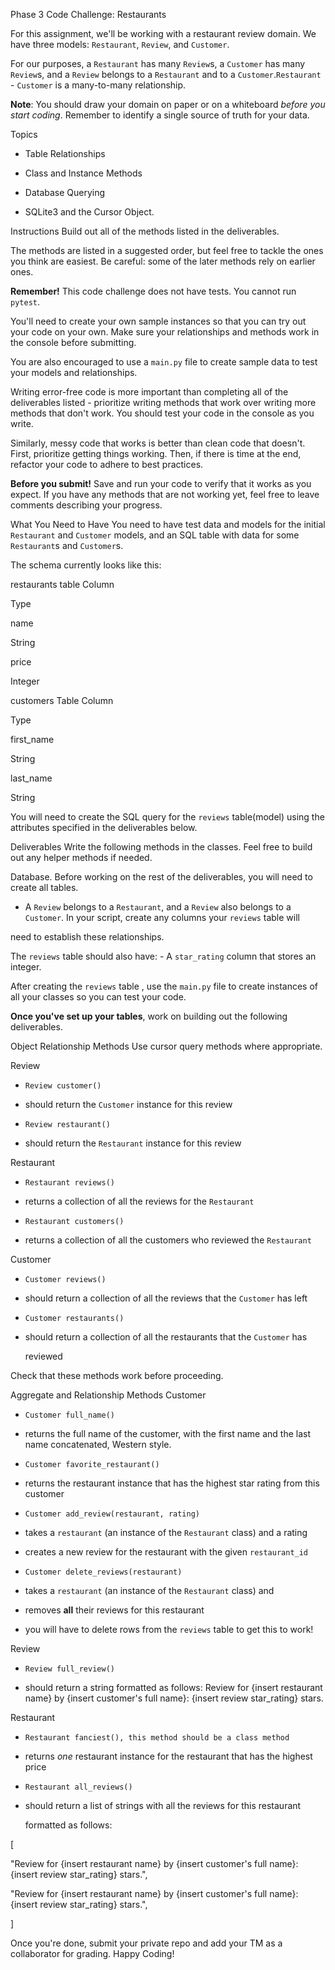Phase 3 Code Challenge: Restaurants
 

For this assignment, we'll be working with a restaurant review domain. We have three models: `Restaurant`, `Review`, and `Customer`.

 

For our purposes, a `Restaurant` has many `Review`s, a `Customer` has many `Review`s, and a `Review` belongs to a `Restaurant` and to a `Customer`.`Restaurant` - `Customer` is a many-to-many relationship.

 

**Note**: You should draw your domain on paper or on a whiteboard _before you start coding_. Remember to identify a single source of truth for your data.

 

Topics
- Table Relationships

- Class and Instance Methods

- Database Querying

- SQLite3  and the Cursor Object. 
 

Instructions
Build out all of the methods listed in the deliverables.

The methods are listed in a suggested order, but feel free to tackle the ones you think are easiest. Be careful: some of the later methods rely on earlier ones.

**Remember!** This code challenge does not have tests. You cannot run `pytest`.

You'll need to create your own sample instances so that you can try out your code on your own. Make sure your relationships and methods work in the console before submitting.

You are also encouraged to use a `main.py` file to create sample data to test your models and relationships.

Writing error-free code is more important than completing all of the deliverables listed - prioritize writing methods that work over writing more methods that don't work. You should test your code in the console as you write.

Similarly, messy code that works is better than clean code that doesn't. First, prioritize getting things working. Then, if there is time at the end, refactor your code to adhere to best practices. 

**Before you submit!** Save and run your code to verify that it works as you expect. If you have any methods that are not working yet, feel free to leave comments describing your progress.

 

What You Need to Have
You need to have test data and models for the initial `Restaurant` and `Customer` models, and an SQL table with data for some `Restaurant`s and `Customer`s.

The schema currently looks like this: 

restaurants table
Column

Type

name

String

price

Integer

customers Table
Column

Type

first_name

String

last_name

String

 

You will need to create the SQL query for the `reviews` table(model) using the attributes specified in the deliverables below.

 

Deliverables
Write the following methods in the classes. Feel free to build out any helper methods if needed.

Database.
Before working on the rest of the deliverables, you will need to create all tables.

- A `Review` belongs to a `Restaurant`, and a `Review` also belongs to a  `Customer`.  In your script, create any columns your `reviews` table will

 need to establish these relationships.

The `reviews` table should also have:  - A `star_rating` column that stores an integer.
 

After creating the `reviews` table , use the `main.py` file to create instances of all your classes so you can test your code.

 

**Once you've set up your tables**, work on building out the following deliverables.

Object Relationship Methods
Use cursor query methods where appropriate.

 

Review
- `Review customer()`

 - should return the `Customer` instance for this review

- `Review restaurant()`

 - should return the `Restaurant` instance for this review

Restaurant
- `Restaurant reviews()`

 - returns a collection of all the reviews for the `Restaurant`

- `Restaurant customers()`

 - returns a collection of all the customers who reviewed the `Restaurant`

Customer
- `Customer reviews()`

 - should return a collection of all the reviews that the `Customer` has left

- `Customer restaurants()`

 - should return a collection of all the restaurants that the `Customer` has

   reviewed

 

Check that these methods work before proceeding.

Aggregate and Relationship Methods
Customer
- `Customer full_name()`

 - returns the full name of the customer, with the first name and the last name  concatenated, Western style.

- `Customer favorite_restaurant()`

 - returns the restaurant instance that has the highest star rating from this customer

- `Customer add_review(restaurant, rating)`

 - takes a `restaurant` (an instance of the `Restaurant` class) and a rating

 - creates a new review for the restaurant with the given `restaurant_id`

- `Customer delete_reviews(restaurant)`

 - takes a `restaurant` (an instance of the `Restaurant` class) and

 - removes **all** their reviews for this restaurant

 - you will have to delete rows from the `reviews` table to get this to work!

 

Review
- `Review full_review()`

 - should return a string formatted as follows:
Review for {insert restaurant name} by {insert customer's full name}: {insert review star_rating} stars.

Restaurant
- `Restaurant fanciest(), this method should be a class method`

- returns _one_ restaurant instance for the restaurant that has the highest   price

- `Restaurant all_reviews()`

- should return a list of strings with all the reviews for this restaurant

  formatted as follows:

[

"Review for {insert restaurant name} by {insert customer's full name}: {insert review star_rating} stars.",

"Review for {insert restaurant name} by {insert customer's full name}: {insert review star_rating} stars.",

]

 

Once you're done, submit your private repo and add your TM as a collaborator for grading. Happy Coding!